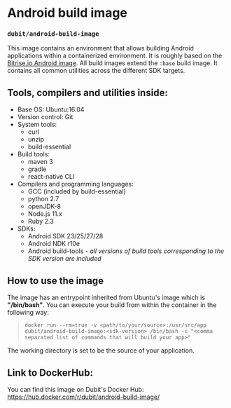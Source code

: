 # Android build image
### `dubit/android-build-image`

This image contains an environment that allows building Android applications within a containerized environment. It is roughly based on the [Bitrise.io Android image](https://github.com/bitrise-docker/android).
All build images extend the `:base` build image. It contains all common utilities across the different SDK targets.

## Tools, compilers and utilities inside:
* Base OS: Ubuntu:16.04
* Version control: Git
* System tools:
  * curl
  * unzip
  * build-essential
* Build tools:
  * maven 3
  * gradle
  * react-native CLI
* Compilers and programming languages:
  * GCC (included by build-essential)
  * python 2.7
  * openJDK-8
  * Node.js 11.x
  * Ruby 2.3
* SDKs:
  * Android SDK 23/25/27/28
  * Android NDK r10e
  * Android build-tools - _all versions of build tools corresponding to the SDK version are included_

## How to use the image

The image has an entrypoint inherited from Ubuntu's image which is **"/bin/bash"**. You can execute your build from within the container in the following way:
> `docker run --rm=true -v <path/to/your/source>:/usr/src/app dubit/android-build-image:<sdk-version> /bin/bash -c "<comma separated list of commands that will build your app>"`

The working directory is set to be the source of your application.

## Link to DockerHub:

You can find this image on Dubit's Docker Hub: <https://hub.docker.com/r/dubit/android-build-image/>
